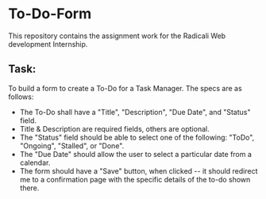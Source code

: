 # To-Do-Form
This repository contains the assignment work for the Radicali Web development Internship. 

## Task:
To build a form to create a To-Do for a Task Manager. The specs are as follows:
* The To-Do shall have a "Title", "Description", "Due Date", and "Status" field.
* Title & Description are required fields, others are optional.
* The "Status" field should be able to select one of the following: "ToDo", "Ongoing", "Stalled", or "Done".
* The "Due Date" should allow the user to select a particular date from a calendar.
* The form should have a "Save" button, when clicked -- it should redirect me to a confirmation page with the specific details of the to-do shown there.

